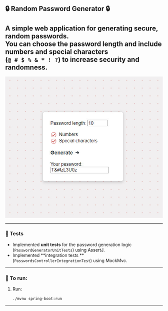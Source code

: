 ## 🔒️ Random Password Generator 🔒️

A simple web application for generating
secure, random passwords.  
You can choose the password length and
include numbers and special characters  
(`@ # $ % & * ! ?`) to increase security
and randomness.
---

![screenshot](screenshot/Password_Screenshot.jpg)


---

### 🚧 Tests

- Implemented **unit tests** for the
  password generation
  logic (`PasswordGeneratorUnitTests`)
  using AssertJ.
- Implemented **integration tests
  ** (`PasswordsControllerIntegrationTest`)
  using MockMvc.

---

### 🚀 To run:

1. Run:
    ```bash
    ./mvnw spring-boot:run
    ```

---